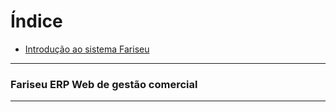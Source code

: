 # Índice
<ul>
  <li>
    <a href="https://github.com/HallefBruno/Fariseu/blob/master/README.md#----fariseu-erp-web-de-gest%C3%A3o-comercial">Introdução ao sistema Fariseu</a>
  </li>
</ul>

<hr>
<h3>
  Fariseu ERP Web de gestão comercial
</h3>
<hr>
